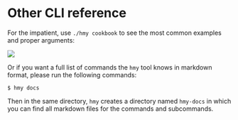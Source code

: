 # Other CLI reference

For the impatient, use  `./hmy cookbook` to see the most common examples and proper arguments:

![](https://blobscdn.gitbook.com/v0/b/gitbook-28427.appspot.com/o/assets%2F-LlEOlYqEG_GKuO5Rehq%2F-LssW4rGhdJ6Y7NKDSUH%2F-LssWIVShhya2DCiAxbR%2Fhmy-cookbook.gif?alt=media&token=d6d476ca-13e8-4f5e-bf4f-8d64160398b4)



Or if you want a full list of commands the `hmy` tool knows in markdown format, please run the following commands: 

```text
$ hmy docs
```

Then in the same directory, `hmy` creates a directory named `hmy-docs` in which you can find all markdown files for the commands and subcommands.

